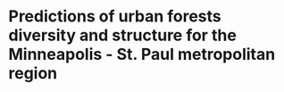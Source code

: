 # Predictions of urban forests diversity and structure for the Minneapolis - St. Paul metropolitan region  
